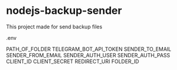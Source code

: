 # nodejs-backup-sender

This project made for send backup files

.env

PATH_OF_FOLDER
TELEGRAM_BOT_API_TOKEN
SENDER_TO_EMAIL
SENDER_FROM_EMAIL
SENDER_AUTH_USER
SENDER_AUTH_PASS
CLIENT_ID
CLIENT_SECRET
REDIRECT_URI
FOLDER_ID
